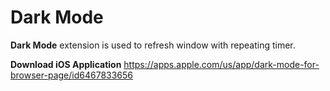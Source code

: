 # Dark Mode
**Dark Mode** extension is used to refresh window with repeating timer. 

**Download iOS Application**
https://apps.apple.com/us/app/dark-mode-for-browser-page/id6467833656
